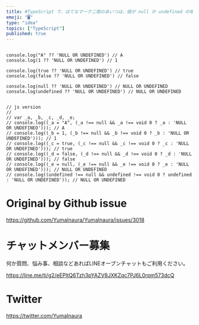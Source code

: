 ```yaml
---
title: #TypeScript で、はてなマーク二個のあいつは、値が null か undefined の場合にだけ、後ろが評価されるみたいだ。
emoji: "🖥"
type: "idea"
topics: ["TypeScript"]
published: true
---
```


```

console.log("A" ?? 'NULL OR UNDEFINED') // A
console.log(1 ?? 'NULL OR UNDEFINED') // 1

console.log(true ?? 'NULL OR UNDEFINED') // true
console.log(false ?? 'NULL OR UNDEFINED') // false

console.log(null ?? 'NULL OR UNDEFINED') // NULL OR UNDEFINED
console.log(undefined ?? 'NULL OR UNDEFINED') // NULL OR UNDEFINED


// js version
//
// var _a, _b, _c, _d, _e;
// console.log((_a = "A", (_a !== null && _a !== void 0 ? _a : 'NULL OR UNDEFINED'))); // A
// console.log((_b = 1, (_b !== null && _b !== void 0 ? _b : 'NULL OR UNDEFINED'))); // 1
// console.log((_c = true, (_c !== null && _c !== void 0 ? _c : 'NULL OR UNDEFINED'))); // true
// console.log((_d = false, (_d !== null && _d !== void 0 ? _d : 'NULL OR UNDEFINED'))); // false
// console.log((_e = null, (_e !== null && _e !== void 0 ? _e : 'NULL OR UNDEFINED'))); // NULL OR UNDEFINED
// console.log((undefined !== null && undefined !== void 0 ? undefined : 'NULL OR UNDEFINED')); // NULL OR UNDEFINED

```

# Original by Github issue

https://github.com/YumaInaura/YumaInaura/issues/3018








<!-- Update From Qiita API -->

# チャットメンバー募集


何か質問、悩み事、相談などあればLINEオープンチャットもご利用ください。

https://line.me/ti/g2/eEPltQ6Tzh3pYAZV8JXKZqc7PJ6L0rpm573dcQ





# Twitter


https://twitter.com/YumaInaura


<!-- Update From Qiita API -->


